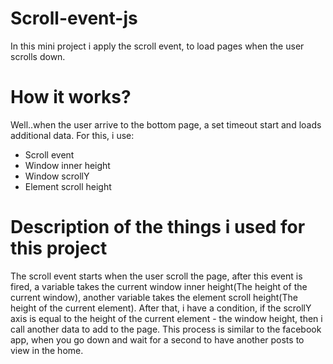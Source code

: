 # Scroll-event-js
In this mini project i apply the scroll event, to load pages when the user scrolls down.
# How it works?
Well..when the user arrive to the bottom page, a set timeout start and loads additional data.
For this, i use:
- Scroll event
- Window inner height
- Window scrollY
- Element scroll height

# Description of the things i used for this project
The scroll event starts when the user scroll the page, after this event is fired, a variable takes the current window inner height(The height of the current window), another variable takes the element scroll height(The height of the current element).
After that, i have a condition, if the scrollY axis is equal to the height of the current element - the window height, then i call another data to add to the page.
This process is similar to the facebook app, when you go down and wait for a second to have another posts to view in the home.
